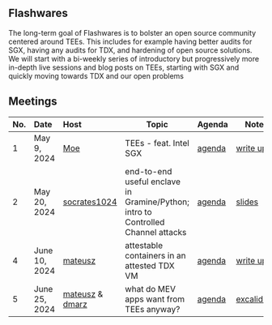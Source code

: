 ##  Flashwares
The long-term goal of Flashwares is to bolster an open source community centered around TEEs. This includes for example having better audits for SGX, having any audits for TDX, and hardening of open source solutions. We will start with a bi-weekly series of introductory but progressively more in-depth live sessions and blog posts on TEEs, starting with SGX and quickly moving towards TDX and our open problems

## Meetings

| No. |Date | Host | Topic | Agenda | Notes | Recording |
|:---|:---|:---|---|---|---|:---|
1 | May 9, 2024 | [Moe](https://collective.flashbots.net/u/Moe) | TEEs - feat. Intel SGX | [agenda](https://collective.flashbots.net/t/flashwares-i-tees-feat-intel-sgx/3405) | [write up](https://collective.flashbots.net/t/flashwares-i-tees-feat-intel-sgx/3405) | [video](https://www.youtube.com/watch?v=TVmeuJ_HgYg) |
2 | May 20, 2024 | [socrates1024](https://collective.flashbots.net/u/socrates1024) | end-to-end useful enclave in Gramine/Python; intro to Controlled Channel attacks | [agenda](https://collective.flashbots.net/t/flashwares-ii-end-to-end-useful-enclave-in-gramine-python-intro-to-controlled-channel-attacks/3432) | [slides](https://docs.google.com/presentation/d/14kYPs_NMNZgc_90xF5HeYrFjgh0GdMZid4ANoHAm0_U/edit?usp=sharing) | [video](https://collective.flashbots.net/t/flashwares-ii-end-to-end-useful-enclave-in-gramine-python-intro-to-controlled-channel-attacks/3432) |
4 | June 10, 2024 | [mateusz](https://collective.flashbots.net/u/mateusz) | attestable containers in an attested TDX VM | [agenda](https://collective.flashbots.net/t/flashwares-iv-teeception/3525) | [write up](https://collective.flashbots.net/t/flashwares-iv-teeception/3525) | [video](https://www.youtube.com/watch?v=6jY0DoK9a7E) |
5 | June 25, 2024 | [mateusz](https://collective.flashbots.net/u/mateusz) & [dmarz](https://x.com/DistributedMarz) | what do MEV apps want from TEEs anyway? | [agenda](https://collective.flashbots.net/t/flashwares-v-what-do-mev-apps-want-from-tees-anyway/3570) | [excalidraw](https://link.excalidraw.com/l/7Qr2ek3pfMQ/3Rz67R9W58x) | [video](https://www.youtube.com/live/djZf2RIWtes?feature=shared) |
